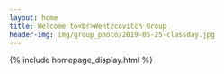 ```yaml
---
layout: home
title: Welcome to<br>Wentzcovitch Group
header-img: img/group_photo/2019-05-25-classday.jpg
---
```


{% include homepage_display.html %}
